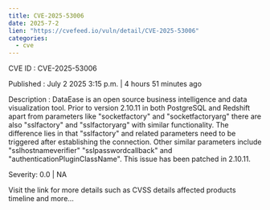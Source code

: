 ```yaml
--- 
title: CVE-2025-53006
date: 2025-7-2
lien: "https://cvefeed.io/vuln/detail/CVE-2025-53006"
categories:
  - cve
---
```


CVE ID : CVE-2025-53006

Published :  July 2
2025
3:15 p.m. | 4 hours
51 minutes ago

Description : DataEase is an open source business intelligence and data visualization tool. Prior to version 2.10.11
in both PostgreSQL and Redshift
apart from parameters like "socketfactory" and "socketfactoryarg"
there are also "sslfactory" and "sslfactoryarg" with similar functionality. The difference lies in that "sslfactory" and related parameters need to be triggered after establishing the connection. Other similar parameters include "sslhostnameverifier"
"sslpasswordcallback"
and "authenticationPluginClassName". This issue has been patched in 2.10.11.

Severity: 0.0 | NA

Visit the link for more details
such as CVSS details
affected products
timeline
and more...
